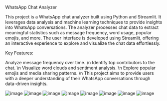WhatsApp Chat Analyzer

This project is a WhatsApp chat analyzer built using Python and Streamlit. It leverages data analysis and machine learning techniques to provide insights into WhatsApp conversations. The analyzer processes chat data to extract meaningful statistics such as message frequency, word usage, popular emojis, and more. The user interface is developed using Streamlit, offering an interactive experience to explore and visualize the chat data effortlessly.

Key Features:

Analyze message frequency over time. \n
Identify top contributors to the chat. \n
Visualize word clouds and sentiment analysis. \n
Explore popular emojis and media sharing patterns. \n
This project aims to provide users with a deeper understanding of their WhatsApp conversations through data-driven insights.

![image](https://github.com/AditiAmbasta13/Whatsapp-Chat-Analyzer/assets/161136042/be538795-bacd-4a8e-a7dc-28ba3f35dcf7)
![image](https://github.com/AditiAmbasta13/Whatsapp-Chat-Analyzer/assets/161136042/e86c4498-e62a-48ec-823b-d3131272910c)
![image](https://github.com/AditiAmbasta13/Whatsapp-Chat-Analyzer/assets/161136042/59e67c44-7a02-4b8c-a803-c30ee8841b43)
![image](https://github.com/AditiAmbasta13/Whatsapp-Chat-Analyzer/assets/161136042/05563ba7-a474-4d00-b224-0f770b205ccf)
![image](https://github.com/AditiAmbasta13/Whatsapp-Chat-Analyzer/assets/161136042/ff65b2e8-b69b-4b65-8a7c-da6846ff00fe)
![image](https://github.com/AditiAmbasta13/Whatsapp-Chat-Analyzer/assets/161136042/bb6fca1e-84cb-492c-8c3a-b1fdc48ecfa2)
![image](https://github.com/AditiAmbasta13/Whatsapp-Chat-Analyzer/assets/161136042/a782668d-e1dc-4f92-8985-5f5696035c81)
![image](https://github.com/AditiAmbasta13/Whatsapp-Chat-Analyzer/assets/161136042/b6f34809-6b60-479b-a8ee-2098fbde2c17)
